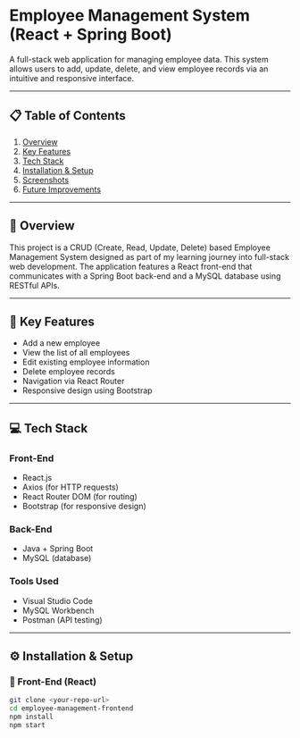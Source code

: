# Employee Management System (React + Spring Boot)

A full-stack web application for managing employee data. This system allows users to add, update, delete, and view employee records via an intuitive and responsive interface.

---

## 📋 Table of Contents

1. [Overview](#overview)  
2. [Key Features](#features)  
3. [Tech Stack](#tech)  
4. [Installation & Setup](#setup)  
5. [Screenshots](#screenshots)  
6. [Future Improvements](#future)

---

<a name="overview"></a>
## 📌 Overview

This project is a CRUD (Create, Read, Update, Delete) based Employee Management System designed as part of my learning journey into full-stack web development. The application features a React front-end that communicates with a Spring Boot back-end and a MySQL database using RESTful APIs.

---

<a name="features"></a>
## 🌟 Key Features

- Add a new employee
- View the list of all employees
- Edit existing employee information
- Delete employee records
- Navigation via React Router
- Responsive design using Bootstrap

---

<a name="tech"></a>
## 💻 Tech Stack

### Front-End
- React.js
- Axios (for HTTP requests)
- React Router DOM (for routing)
- Bootstrap (for responsive design)

### Back-End
- Java + Spring Boot
- MySQL (database)

### Tools Used
- Visual Studio Code
- MySQL Workbench
- Postman (API testing)

---

<a name="setup"></a>
## ⚙️ Installation & Setup

### 📁 Front-End (React)

```bash
git clone <your-repo-url>
cd employee-management-frontend
npm install
npm start
